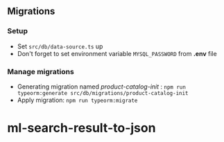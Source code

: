 ## Migrations

### Setup

- Set `src/db/data-source.ts` up
- Don't forget to set environment variable `MYSQL_PASSWORD` from **.env** file

### Manage migrations

- Generating migration named _product-catalog-init_ : `npm run typeorm:generate src/db/migrations/product-catalog-init`
- Apply migration: `npm run typeorm:migrate`

# ml-search-result-to-json
